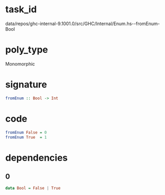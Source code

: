 
# task_id
data/repos/ghc-internal-9.1001.0/src/GHC/Internal/Enum.hs--fromEnum-Bool

# poly_type
Monomorphic

# signature
```haskell
fromEnum :: Bool -> Int
```   

# code
```haskell
fromEnum False = 0
fromEnum True  = 1
```

# dependencies
## 0
```haskell
data Bool = False | True
```
